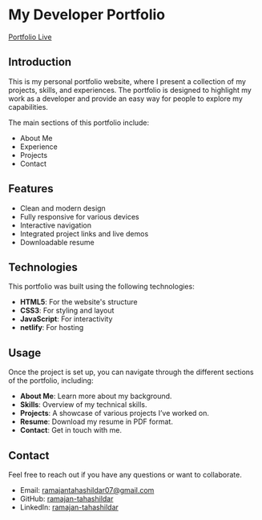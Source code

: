 # My Developer Portfolio
[Portfolio Live](https://ramajan-tahashildar.netlify.app/)
## Introduction
This is my personal portfolio website, where I present a collection of my projects, skills, and experiences. The portfolio is designed to highlight my work as a developer and provide an easy way for people to explore my capabilities.

The main sections of this portfolio include:
- About Me
- Experience 
- Projects
- Contact

## Features
- Clean and modern design
- Fully responsive for various devices
- Interactive navigation
- Integrated project links and live demos
- Downloadable resume

## Technologies
This portfolio was built using the following technologies:
- **HTML5**: For the website's structure
- **CSS3**: For styling and layout
- **JavaScript**: For interactivity
- **netlify**: For hosting

## Usage
Once the project is set up, you can navigate through the different sections of the portfolio, including:
- **About Me**: Learn more about my background.
- **Skills**: Overview of my technical skills.
- **Projects**: A showcase of various projects I’ve worked on.
- **Resume**: Download my resume in PDF format.
- **Contact**: Get in touch with me.

## Contact
Feel free to reach out if you have any questions or want to collaborate.

- Email: [ramajantahashildar07@gmail.com](https://ramajantahashildar07@gmail.com)
- GitHub: [ramajan-tahashildar](https://github.com/ramajan-tahashildar)
- LinkedIn: [ramajan-tahashildar](https://www.linkedin.com/in/ramajan-tahashildar-094b67227/)

